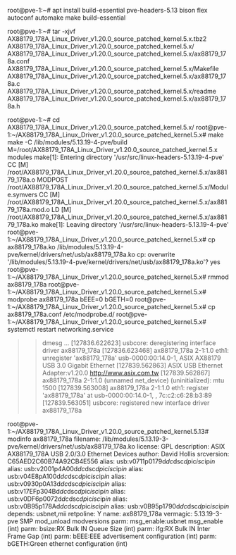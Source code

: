 root@pve-1:~# apt install build-essential pve-headers-5.13 bison flex autoconf automake make build-essential


root@pve-1:~# tar -xjvf AX88179_178A_Linux_Driver_v1.20.0_source_patched_kernel.5.x.tbz2
AX88179_178A_Linux_Driver_v1.20.0_source_patched_kernel.5.x/
AX88179_178A_Linux_Driver_v1.20.0_source_patched_kernel.5.x/ax88179_178a.conf
AX88179_178A_Linux_Driver_v1.20.0_source_patched_kernel.5.x/Makefile
AX88179_178A_Linux_Driver_v1.20.0_source_patched_kernel.5.x/ax88179_178a.c
AX88179_178A_Linux_Driver_v1.20.0_source_patched_kernel.5.x/readme
AX88179_178A_Linux_Driver_v1.20.0_source_patched_kernel.5.x/ax88179_178a.h


root@pve-1:~# cd AX88179_178A_Linux_Driver_v1.20.0_source_patched_kernel.5.x/
root@pve-1:~/AX88179_178A_Linux_Driver_v1.20.0_source_patched_kernel.5.x# make
make -C /lib/modules/5.13.19-4-pve/build M=/root/AX88179_178A_Linux_Driver_v1.20.0_source_patched_kernel.5.x modules
make[1]: Entering directory '/usr/src/linux-headers-5.13.19-4-pve'
  CC [M]  /root/AX88179_178A_Linux_Driver_v1.20.0_source_patched_kernel.5.x/ax88179_178a.o
  MODPOST /root/AX88179_178A_Linux_Driver_v1.20.0_source_patched_kernel.5.x/Module.symvers
  CC [M]  /root/AX88179_178A_Linux_Driver_v1.20.0_source_patched_kernel.5.x/ax88179_178a.mod.o
  LD [M]  /root/AX88179_178A_Linux_Driver_v1.20.0_source_patched_kernel.5.x/ax88179_178a.ko
make[1]: Leaving directory '/usr/src/linux-headers-5.13.19-4-pve'
root@pve-1:~/AX88179_178A_Linux_Driver_v1.20.0_source_patched_kernel.5.x# cp ax88179_178a.ko /lib/modules/5.13.19-4-pve/kernel/drivers/net/usb/ax88179_178a.ko
cp: overwrite '/lib/modules/5.13.19-4-pve/kernel/drivers/net/usb/ax88179_178a.ko'? yes
root@pve-1:~/AX88179_178A_Linux_Driver_v1.20.0_source_patched_kernel.5.x# rmmod ax88179_178a
root@pve-1:~/AX88179_178A_Linux_Driver_v1.20.0_source_patched_kernel.5.x# modprobe ax88179_178a bEEE=0 bGETH=0
root@pve-1:~/AX88179_178A_Linux_Driver_v1.20.0_source_patched_kernel.5.x# cp ax88179_178a.conf /etc/modprobe.d/
root@pve-1:~/AX88179_178A_Linux_Driver_v1.20.0_source_patched_kernel.5.x# systemctl restart networking.service

 >> dmesg
...
[127836.622623] usbcore: deregistering interface driver ax88179_178a
[127836.623468] ax88179_178a 2-1:1.0 eth1: unregister 'ax88179_178a' usb-0000:00:14.0-1, ASIX AX88179 USB 3.0 Gigabit Ethernet
[127839.562863] ASIX USB Ethernet Adapter:v1.20.0		http://www.asix.com.tw
[127839.562867] ax88179_178a 2-1:1.0 (unnamed net_device) (uninitialized): mtu 1500
[127839.563008] ax88179_178a 2-1:1.0 eth1: register 'ax88179_178a' at usb-0000:00:14.0-1, , 7c:c2:c6:28:b3:89
[127839.563051] usbcore: registered new interface driver ax88179_178a


root@pve-1:~/AX88179_178A_Linux_Driver_v1.20.0_source_patched_kernel.5.13# modinfo ax88179_178a
filename:       /lib/modules/5.13.19-3-pve/kernel/drivers/net/usb/ax88179_178a.ko
license:        GPL
description:    ASIX AX88179_178A USB 2.0/3.0 Ethernet Devices
author:         David Hollis
srcversion:     C65AED2C60B74A92CB4E556
alias:          usb:v0711p0179d*dc*dsc*dp*ic*isc*ip*in*
alias:          usb:v2001p4A00d*dc*dsc*dp*ic*isc*ip*in*
alias:          usb:v04E8pA100d*dc*dsc*dp*ic*isc*ip*in*
alias:          usb:v0930p0A13d*dc*dsc*dp*ic*isc*ip*in*
alias:          usb:v17EFp304Bd*dc*dsc*dp*ic*isc*ip*in*
alias:          usb:v0DF6p0072d*dc*dsc*dp*ic*isc*ip*in*
alias:          usb:v0B95p178Ad*dc*dsc*dp*ic*isc*ip*in*
alias:          usb:v0B95p1790d*dc*dsc*dp*ic*isc*ip*in*
depends:        usbnet,mii
retpoline:      Y
name:           ax88179_178a
vermagic:       5.13.19-3-pve SMP mod_unload modversions
parm:           msg_enable:usbnet msg_enable (int)
parm:           bsize:RX Bulk IN Queue Size (int)
parm:           ifg:RX Bulk IN Inter Frame Gap (int)
parm:           bEEE:EEE advertisement configuration (int)
parm:           bGETH:Green ethernet configuration (int)

